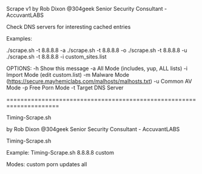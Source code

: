 Scrape v1
by Rob Dixon @304geek
Senior Security Consultant - AccuvantLABS

Check DNS servers for interesting cached entries

Examples:

./scrape.sh -t 8.8.8.8 -a
./scrape.sh -t 8.8.8.8 -o
./scrape.sh -t 8.8.8.8 -u
./scrape.sh -t 8.8.8.8 -i custom_sites.list

OPTIONS:
 -h      Show this message
 -a      All Mode (includes, yup, ALL lists)
 -i      Import Mode (edit custom.list)
 -m      Malware Mode (https://secure.mayhemiclabs.com/malhosts/malhosts.txt)
 -u      Common AV Mode
 -p      Free Porn Mode
 -t      Target DNS Server

=====================================================================

Timing-Scrape.sh

by Rob Dixon @304geek
Senior Security Consultant - AccuvantLABS

Timing-Scrape.sh <server-ip> <mode>

Example:
Timing-Scrape.sh 8.8.8.8 custom

Modes:
custom
porn
updates
all
